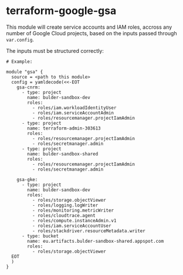 # terraform-google-gsa

This module will create service accounts and IAM roles, accross any number of Google Cloud projects, based on the inputs passed through `var.config`.

The inputs must be structured correctly:

```
# Example:

module "gsa" {
  source = <path to this module>
  config = yamldecode(<<-EOT
    gsa-cnrm:
      - type: project
        name: bulder-sandbox-dev
        roles:
          - roles/iam.workloadIdentityUser
          - roles/iam.serviceAccountAdmin
          - roles/resourcemanager.projectIamAdmin
      - type: project
        name: terraform-admin-303613
        roles:
          - roles/resourcemanager.projectIamAdmin
          - roles/secretmanager.admin
      - type: project
        name: bulder-sandbox-shared
        roles:
          - roles/resourcemanager.projectIamAdmin
          - roles/secretmanager.admin

    gsa-gke:
      - type: project
        name: bulder-sandbox-dev
        roles:
          - roles/storage.objectViewer
          - roles/logging.logWriter
          - roles/monitoring.metricWriter
          - roles/cloudtrace.agent
          - roles/compute.instanceAdmin.v1
          - roles/iam.serviceAccountUser
          - roles/stackdriver.resourceMetadata.writer
      - type: bucket
        name: eu.artifacts.bulder-sandbox-shared.appspot.com
        roles:
          - roles/storage.objectViewer
  EOT
  )
}
```


